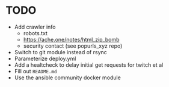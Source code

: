 # TODO

- Add crawler info
  - robots.txt
  - https://ache.one/notes/html_zip_bomb
  - security contact (see popurls_xyz repo)
- Switch to git module instead of rsync
- Parameterize deploy.yml
- Add a healtcheck to delay initial get requests for twitch et al
- Fill out `README.md`
- Use the ansible community docker module
